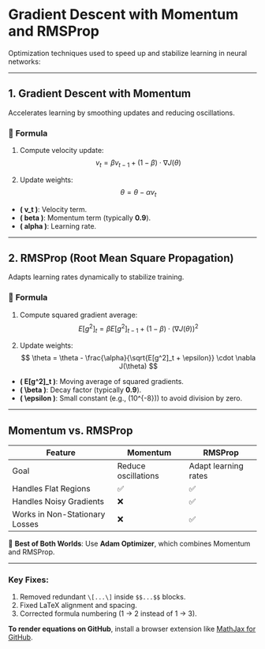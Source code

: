 # Gradient Descent with **Momentum** and **RMSProp**

Optimization techniques used to speed up and stabilize learning in neural networks:

---

## **1. Gradient Descent with Momentum**  
Accelerates learning by smoothing updates and reducing oscillations.

### 🔹 **Formula**  
1. Compute velocity update:
$$
v_t = \beta v_{t-1} + (1 - \beta) \cdot \nabla J(\theta)
$$

2. Update weights:
$$
\theta = \theta - \alpha v_t
$$

- **\( v_t \)**: Velocity term.  
- **\( beta \)**: Momentum term (typically **0.9**).  
- **\( alpha \)**: Learning rate.  

---

## **2. RMSProp (Root Mean Square Propagation)**  
Adapts learning rates dynamically to stabilize training.

### 🔹 **Formula**  
1. Compute squared gradient average:
$$
E[g^2]_t = \beta E[g^2]_{t-1} + (1 - \beta) \cdot (\nabla J(\theta))^2
$$

2. Update weights:
$$
\theta = \theta - \frac{\alpha}{\sqrt{E[g^2]_t + \epsilon}} \cdot \nabla J(\theta)
$$

- **\( E[g^2]_t \)**: Moving average of squared gradients.  
- **\( \beta \)**: Decay factor (typically **0.9**).  
- **\( \epsilon \)**: Small constant (e.g., \(10^{-8}\)) to avoid division by zero.  

---

## **Momentum vs. RMSProp**  
| Feature         | Momentum | RMSProp |
|----------------|----------|---------|
| Goal           | Reduce oscillations | Adapt learning rates |
| Handles Flat Regions | ✅ | ✅ |
| Handles Noisy Gradients | ❌ | ✅ |
| Works in Non-Stationary Losses | ❌ | ✅ |

📌 **Best of Both Worlds**: Use **Adam Optimizer**, which combines Momentum and RMSProp.  

---

### Key Fixes:  
1. Removed redundant `\[...\]` inside `$$...$$` blocks.  
2. Fixed LaTeX alignment and spacing.  
3. Corrected formula numbering (1 → 2 instead of 1 → 3).  

**To render equations on GitHub**, install a browser extension like [MathJax for GitHub](https://chrome.google.com/webstore/detail/mathjax-plugin-for-github/ioemnmodlmafdkllaclgeombjnmnbima).  
